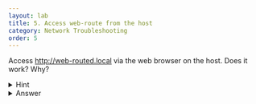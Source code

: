 ```yaml
---
layout: lab
title: 5. Access web-route from the host
category: Network Troubleshooting
order: 5
---
```

Access http://web-routed.local via the web browser on the host. Does it work? Why?

<details>
<summary markdown="span">Hint</summary>

Use traceroute (`tracert -d <destinationIP>`). Is it correct? What _should_ it be? 

</details>

<details>
<summary markdown="span">Answer</summary>

After two hops, you begin getting `Request timed out` responses. Eventually, after 30 hops, tracert exits.

This shows the packet effectively getting lost. It has been passed through a few routers and we're no longer getting responses suggesting that the packet is just getting dropped. In some cases you may also get a `No route to host` response.

#### Fixing it
This is happening because there is no valid route to the destination network. You can add a new route to the Windows routing table manually using the command line. Open a command prompt (or PowerShell) as Administrator and use the `route` command to examine the current routing table:

`route print`

Look at the available routes. What does each entry mean?

Consider the destination network we're trying to reach? What entry needs to be added?

Add an entry for the `192.168.20.0` network. Use `route add /?` to get an explanation for how to add a new route.

The basic syntax is: `route add <detination network id> mask <subnet mask> <gateway>`

`route add 192.168.20.0 mask 255.255.255.0 192.168.30.3`

Try to access `web-routed.local` again. It _should_ work now.

</details>